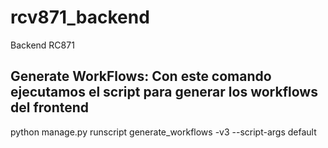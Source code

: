 # rcv871_backend
Backend RC871

## Generate WorkFlows: Con este comando ejecutamos el script para generar los workflows del frontend
python manage.py runscript generate_workflows -v3 --script-args default
